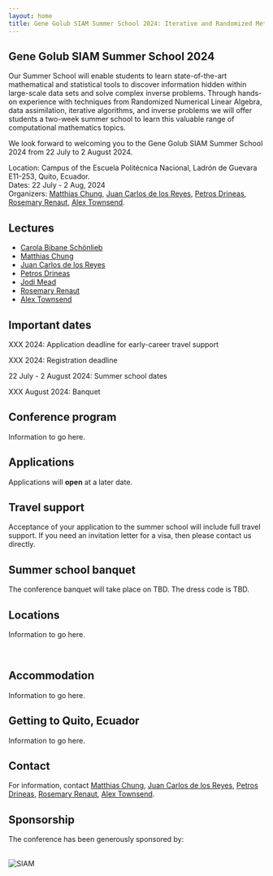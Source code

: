 ```yaml
---
layout: home
title: Gene Golub SIAM Summer School 2024: Iterative and Randomized Methods for Large-Scale Inverse Problems
---
```


## Gene Golub SIAM Summer School 2024

Our Summer School will enable students to learn state-of-the-art mathematical and statistical tools to discover information hidden within large-scale data sets and solve complex inverse problems. Through hands-on experience with techniques from Randomized Numerical Linear Algebra, data assimilation, iterative algorithms, and inverse problems we will offer students a two-week summer school to learn this valuable range of computational mathematics topics. 

We look forward to welcoming you to the Gene Golub SIAM Summer School 2024 from 22 July to 2 August 2024. 
<p>
Location: Campus of the Escuela Politécnica Nacional, Ladrón de Guevara E11-253, Quito, Ecuador. <br/>
Dates: 22 July - 2 Aug, 2024 <br/>
Organizers: <a href="http://www.math.emory.edu/~mchun45/">Matthias Chung</a>, <a href="https://twas.org/directory/de-los-reyes-juan-carlos">Juan Carlos de los Reyes</a>, <a href="https://www.cs.purdue.edu/homes/pdrineas/">Petros Drineas</a>, <a href="https://search.asu.edu/profile/85017">Rosemary Renaut</a>, <a href="https://pi.math.cornell.edu/~ajt/">Alex Townsend</a>.
</p>

## Lectures

- <a href="https://www.damtp.cam.ac.uk/user/cbs31/Home.html">Carola Bibane Schönlieb</a>
- <a href="http://www.math.emory.edu/~mchun45/">Matthias Chung</a>
- <a href="https://modemat.epn.edu.ec/~jcdelosreyes/">Juan Carlos de los Reyes</a>
- <a href="https://www.cs.purdue.edu/homes/pdrineas/">Petros Drineas</a>
- <a href="https://www.boisestate.edu/computing/jodi-mead/">Jodi Mead</a>
- <a href="https://search.asu.edu/profile/85017">Rosemary Renaut</a>
- <a href="https://pi.math.cornell.edu/~ajt/">Alex Townsend</a>

## Important dates

<p>XXX 2024: Application deadline for early-career travel support</p>
<p>XXX 2024: Registration deadline</p>
<p>22 July - 2 August 2024: Summer school dates</p>
<p>XXX August 2024: Banquet</p>

## Conference program

Information to go here. 

## Applications

Applications will <strong>open</strong> at a later date.

## Travel support

Acceptance of your application to the summer school will include full travel support. If you need an invitation letter for a visa, then please contact us directly. 

## Summer school banquet

The conference banquet will take place on TBD. The dress code is TBD. 

## Locations

Information to go here. 

<p>&nbsp;</p>

## Accommodation

Information to go here. 

## Getting to Quito, Ecuador

Information to go here. 

## Contact

For information, contact <a href="mailto:matthias.chung@emory.edu">Matthias Chung</a>, <a href="mailto:juan.delosreyes@epn.edu.ec">Juan Carlos de los Reyes</a>, <a href="mailto:drineas@gmail.com">Petros Drineas</a>, <a href="mailto:renaut@asu.edu">Rosemary Renaut</a>, <a href="mailto:townsend@cornell.edu">Alex Townsend</a>.

## Sponsorship

<p>The conference has been generously sponsored by: </p> <br/>
  <img src="{{site.url}}/images/siam_logo_blue_cobranded_stack.png" alt="SIAM"/>
